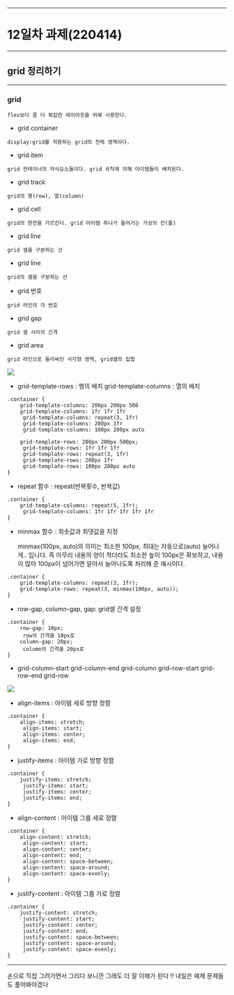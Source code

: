 <hr>

# 12일차 과제(220414)

<hr>

## grid 정리하기

<hr>

### grid

    flex보다 좀 더 복잡한 레이아웃을 위해 사용한다.

- grid container

```
display:grid를 적용하는 grid의 전체 영역이다.
```

- grid item

```
grid 컨테이너의 자식요소들이다. grid 규칙에 의해 아이템들이 배치된다.
```

- grid track

```
grid의 행(row), 열(column)
```

- grid cell

```
grid의 한칸을 가르킨다. grid 아이템 하나가 들어가는 가상의 칸(틀)
```

- grid line

```
grid 셀을 구분하는 선
```

- grid line

```
grid의 셀을 구분하는 선
```

- grid 번호

```
grid 라인의 각 번호
```

- grid gap

```
grid 셀 사이의 간격
```

- grid area

```
grid 라인으로 둘러싸인 사각형 영역, grid셀의 집합
```

![](https://velog.velcdn.com/images/hong462804/post/b8925176-626f-4a80-8fa7-07b915bfdd17/image.png)

- grid-template-rows : 행의 배치
  grid-template-columns : 열의 배치

```
.container {
	grid-template-columns: 200px 200px 500
    grid-template-columns: 1fr 1fr 1fr
	 grid-template-columns: repeat(3, 1fr)
	 grid-template-columns: 200px 1fr
	 grid-template-columns: 100px 200px auto

	grid-template-rows: 200px 200px 500px;
	 grid-template-rows: 1fr 1fr 1fr
	 grid-template-rows: repeat(3, 1fr)
	 grid-template-rows: 200px 1fr
	 grid-template-rows: 100px 200px auto
}
```

- repeat 함수 : repeat(반복횟수, 반복값)

```
.container {
	grid-template-columns: repeat(5, 1fr);
	 grid-template-columns: 1fr 1fr 1fr 1fr 1fr
}
```

- minmax 함수 : 최솟값과 최댓값을 지정

  minmax(100px, auto)의 의미는 최소한 100px, 최대는 자동으로(auto) 늘어나게.. 입니다. 즉 아무리 내용의 양이 적더라도 최소한 높이 100px은 확보하고, 내용이 많아 100px이 넘어가면 알아서 늘어나도록 처리해 준 예시이다.

```
.container {
	grid-template-columns: repeat(3, 1fr);
	grid-template-rows: repeat(3, minmax(100px, auto));
}
```

- row-gap, column-gap, gap: grid셀 간격 설정

```
.container {
	row-gap: 10px;
	 row의 간격을 10px로
	column-gap: 20px;
	 column의 간격을 20px로
}
```

- grid-column-start
  grid-column-end
  grid-column
  grid-row-start
  grid-row-end
  grid-row

![](https://velog.velcdn.com/images/hong462804/post/249c5632-5207-4037-aa76-d2fcb5be7a1a/image.png)

- align-items : 아이템 세로 방향 정렬

```
.container {
	align-items: stretch;
	 align-items: start;
	 align-items: center;
	 align-items: end;
}
```

- justify-items : 아이템 가로 방향 정렬

```
.container {
	justify-items: stretch;
	 justify-items: start;
	 justify-items: center;
	 justify-items: end;
}
```

- align-content : 아이템 그룹 세로 정렬

```
.container {
	align-content: stretch;
	 align-content: start;
	 align-content: center;
	 align-content: end;
	 align-content: space-between;
	 align-content: space-around;
	 align-content: space-evenly;
}
```

- justify-content : 아이템 그룹 가로 정렬

```
.container {
	justify-content: stretch;
	 justify-content: start;
	 justify-content: center;
	 justify-content: end;
	 justify-content: space-between;
	 justify-content: space-around;
	 justify-content: space-evenly;
}
```

<hr>

손으로 직접 그려가면서 그리다 보니깐 그래도 더 잘 이해가 된다 !!
내일은 예제 문제들도 풀어봐야겠다
